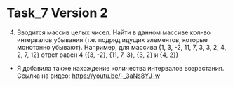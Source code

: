 # Task_7 Version 2
4. Вводится массив целых чисел. Найти в данном массиве кол-во интервалов убывания (т.е. подряд идущих элементов, которые монотонно убывают). Например, для массива {1, 3, -2, 11, 7, 3, 3, 2, 4, 2, 7, 12} ответ равен 4 ({3, -2}, {11, 7, 3}, {3, 2} и {4, 2})
+ Я добавила также нахождение количества интервалов возрастания.
 Ссылка на видео: https://youtu.be/-_3aNs8YJ-w

